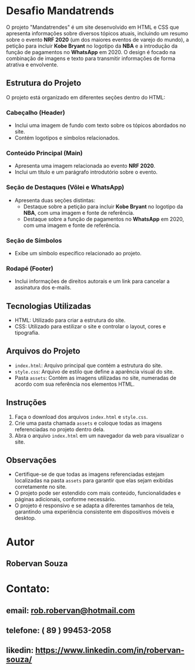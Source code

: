 # Desafio Mandatrends

O projeto "Mandatrendes" é um site desenvolvido em HTML e CSS que apresenta informações sobre diversos tópicos atuais, incluindo um resumo sobre o evento **NRF 2020** (um dos maiores eventos de varejo do mundo), a petição para incluir **Kobe Bryant** no logotipo da **NBA** e a introdução da função de pagamentos no **WhatsApp** em 2020. O design é focado na combinação de imagens e texto para transmitir informações de forma atrativa e envolvente.

## Estrutura do Projeto

O projeto está organizado em diferentes seções dentro do HTML:

### Cabeçalho (Header)

- Inclui uma imagem de fundo com texto sobre os tópicos abordados no site.
- Contém logotipos e símbolos relacionados.

### Conteúdo Principal (Main)

- Apresenta uma imagem relacionada ao evento **NRF 2020**.
- Inclui um título e um parágrafo introdutório sobre o evento.

### Seção de Destaques (Vôlei e WhatsApp)

- Apresenta duas seções distintas:
  - Destaque sobre a petição para incluir **Kobe Bryant** no logotipo da **NBA**, com uma imagem e fonte de referência.
  - Destaque sobre a função de pagamentos no **WhatsApp** em 2020, com uma imagem e fonte de referência.

### Seção de Símbolos

- Exibe um símbolo específico relacionado ao projeto.

### Rodapé (Footer)

- Inclui informações de direitos autorais e um link para cancelar a assinatura dos e-mails.

## Tecnologias Utilizadas

- HTML: Utilizado para criar a estrutura do site.
- CSS: Utilizado para estilizar o site e controlar o layout, cores e tipografia.

## Arquivos do Projeto

- `index.html`: Arquivo principal que contém a estrutura do site.
- `style.css`: Arquivo de estilo que define a aparência visual do site.
- Pasta `assets`: Contém as imagens utilizadas no site, numeradas de acordo com sua referência nos elementos HTML.

## Instruções

1. Faça o download dos arquivos `index.html` e `style.css`.
2. Crie uma pasta chamada `assets` e coloque todas as imagens referenciadas no projeto dentro dela.
3. Abra o arquivo `index.html` em um navegador da web para visualizar o site.

## Observações

- Certifique-se de que todas as imagens referenciadas estejam localizadas na pasta `assets` para garantir que elas sejam exibidas corretamente no site.
- O projeto pode ser estendido com mais conteúdo, funcionalidades e páginas adicionais, conforme necessário. 
- O projeto é responsivo e se adapta a diferentes tamanhos de tela, garantindo uma experiência consistente em dispositivos móveis e desktop.

# Autor 
## Robervan Souza 

# Contato:
## email: rob.robervan@hotmail.com
## telefone: ( 89 ) 99453-2058
## likedin: https://www.linkedin.com/in/robervan-souza/